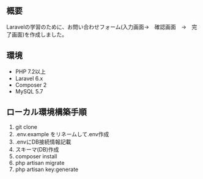 ## 概要
Laravelの学習のために、お問い合わせフォーム(入力画面→　確認画面　→　完了画面)を作成しました。

## 環境
* PHP 7.2以上
* Laravel 6.x
* Composer 2
* MySQL 5.7

## ローカル環境構築手順
1. git clone
2. .env.example をリネームして.env作成
3. .envにDB接続情報記載
4. スキーマ(DB)作成
5. composer install
6. php artisan migrate
7. php artisan key:generate
